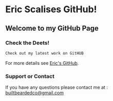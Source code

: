 # Eric Scalises GitHub!

## Welcome to my GitHub Page

### Check the Deets!



```markdown
Check out my latest work on GitHUB
```

For more details see [Eric's GitHub](https://github.com/scalise0313/scalise.github.io).



### Support or Contact

If you have any questions please contact me at : builtbeardedco@gmail.com
